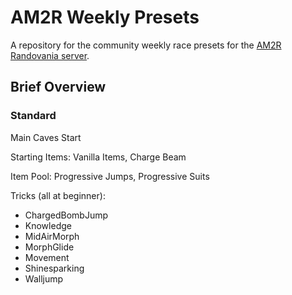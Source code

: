 # AM2R Weekly Presets

A repository for the community weekly race presets for the [AM2R Randovania server](discord.gg/TkRYXfewTA).

## Brief Overview

### Standard

Main Caves Start

Starting Items: Vanilla Items, Charge Beam

Item Pool: Progressive Jumps, Progressive Suits

Tricks (all at beginner): 
- ChargedBombJump
- Knowledge
- MidAirMorph
- MorphGlide
- Movement
- Shinesparking
- Walljump
